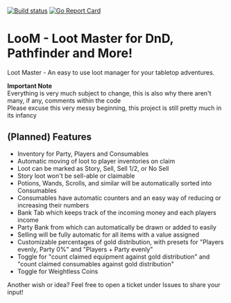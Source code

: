[![Build status](https://ci.appveyor.com/api/projects/status/rput49agtimst61o?svg=true)](https://ci.appveyor.com/project/Dakraid/loom)
[![Go Report Card](https://goreportcard.com/badge/github.com/Dakraid/LooM)](https://goreportcard.com/report/github.com/Dakraid/LooM)

# LooM  - Loot Master for DnD, Pathfinder and More!
Loot Master - An easy to use loot manager for your tabletop adventures.
  
**Important Note**  
Everything is very much subject to change, this is also why there aren't many, if any, comments within the code  
Please excuse this very messy beginning, this project is still pretty much in its infancy  
  
## (Planned) Features  
- Inventory for Party, Players and Consumables  
- Automatic moving of loot to player inventories on claim  
- Loot can be marked as Story, Sell, Sell 1/2, or No Sell
- Story loot won't be sell-able or claimable
- Potions, Wands, Scrolls, and similar will be automatically sorted into Consumables  
- Consumables have automatic counters and an easy way of reducing or increasing their numbers  
- Bank Tab which keeps track of the incoming money and each players income  
- Party Bank from which can automatically be drawn or added to easily
- Selling will be fully automatic for all items with a value assigned  
- Customizable percentages of gold distribution, with presets for "Players evenly, Party 0%" and "Players + Party evenly"  
- Toggle for "count claimed equipment against gold distribution" and  "count claimed consumables against gold distribution"
- Toggle for Weightless Coins

Another wish or idea? Feel free to open a ticket under Issues to share your input!
